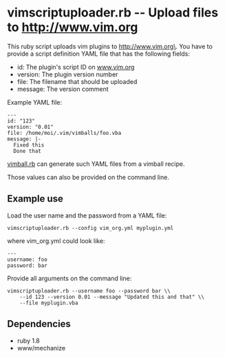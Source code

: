 vimscriptuploader.rb -- Upload files to http://www.vim.org
==========================================================

This ruby script uploads vim plugins to http://www.vim.org\. You have to 
provide a script definition YAML file that has the following fields:

* id: The plugin's script ID on www.vim.org
* version: The plugin version number
* file: The filename that should be uploaded
* message: The version comment

Example YAML file:

    --- 
    id: "123"
    version: "0.01"
    file: /home/moi/.vim/vimballs/foo.vba
    message: |-
      Fixed this
      Done that

[vimball.rb](http://github.org/tomtom/vimball.rb) can generate such YAML 
files from a vimball recipe.

Those values can also be provided on the command line.


Example use
-----------

Load the user name and the password from a YAML file:

    vimscriptuploader.rb --config vim_org.yml myplugin.yml

where vim\_org.yml could look like:

    ---
    username: foo
    password: bar

Provide all arguments on the command line:

    vimscriptuploader.rb --username foo --password bar \\
        --id 123 --version 0.01 --message "Updated this and that" \\
        --file myplugin.vba


Dependencies
------------

* ruby 1.8
* www/mechanize

